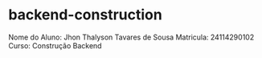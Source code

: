 # backend-construction
Nome do Aluno: Jhon Thalyson Tavares de Sousa Matricula: 24114290102
Curso: Construção Backend

